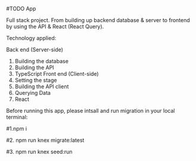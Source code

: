 #TODO App

Full stack project. From building up backend database & server to frontend by using the API & React (React Query).

Technology applied:

Back end (Server-side)
1. Building the database
2. Building the API
3. TypeScript 
Front end (Client-side)
4. Setting the stage
5. Building the API client
6. Querying Data
7. React 



Before running this app, please intsall and run migration in your local terminal:


#1.npm i

#2. npm run knex migrate:latest

#3. npm run knex seed:run

